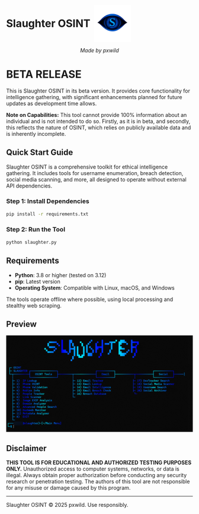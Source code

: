 <div align="center" style="display: inline-flex; align-items: center; gap: 10px;">
  <h1 style="margin: 0;">Slaughter OSINT</h1>
  <img src="logo.png" alt="Slaughter OSINT Logo" width="100" height="100">
</div>

<div align="center">
  <p><em>Made by pxwild</em></p>
</div>

# BETA RELEASE

This is Slaughter OSINT in its beta version. It provides core functionality for intelligence gathering, with significant enhancements planned for future updates as development time allows.

**Note on Capabilities:** This tool cannot provide 100% information about an individual and is not intended to do so. Firstly, as it is in beta, and secondly, this reflects the nature of OSINT, which relies on publicly available data and is inherently incomplete.

## Quick Start Guide

Slaughter OSINT is a comprehensive toolkit for ethical intelligence gathering. It includes tools for username enumeration, breach detection, social media scanning, and more, all designed to operate without external API dependencies.

### Step 1: Install Dependencies
```bash
pip install -r requirements.txt
```

### Step 2: Run the Tool
```bash
python slaughter.py
```

## Requirements

- **Python**: 3.8 or higher (tested on 3.12)
- **pip**: Latest version
- **Operating System**: Compatible with Linux, macOS, and Windows

The tools operate offline where possible, using local processing and stealthy web scraping.

## Preview

![Slaughter OSINT Screenshot](slaughter.png)

## Disclaimer

**THIS TOOL IS FOR EDUCATIONAL AND AUTHORIZED TESTING PURPOSES ONLY.** Unauthorized access to computer systems, networks, or data is illegal. Always obtain proper authorization before conducting any security research or penetration testing. The authors of this tool are not responsible for any misuse or damage caused by this program.

---

Slaughter OSINT © 2025 pxwild. Use responsibly.
